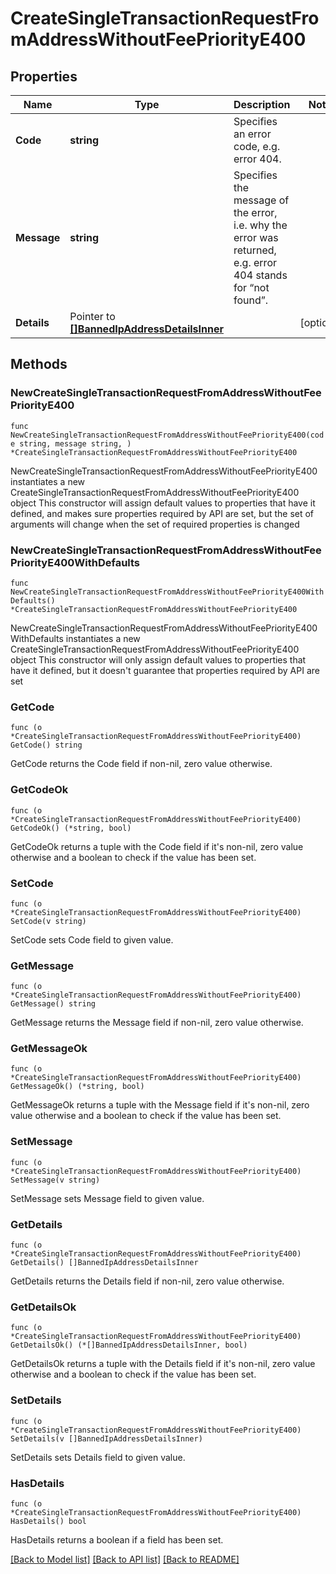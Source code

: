 # CreateSingleTransactionRequestFromAddressWithoutFeePriorityE400

## Properties

Name | Type | Description | Notes
------------ | ------------- | ------------- | -------------
**Code** | **string** | Specifies an error code, e.g. error 404. | 
**Message** | **string** | Specifies the message of the error, i.e. why the error was returned, e.g. error 404 stands for “not found”. | 
**Details** | Pointer to [**[]BannedIpAddressDetailsInner**](BannedIpAddressDetailsInner.md) |  | [optional] 

## Methods

### NewCreateSingleTransactionRequestFromAddressWithoutFeePriorityE400

`func NewCreateSingleTransactionRequestFromAddressWithoutFeePriorityE400(code string, message string, ) *CreateSingleTransactionRequestFromAddressWithoutFeePriorityE400`

NewCreateSingleTransactionRequestFromAddressWithoutFeePriorityE400 instantiates a new CreateSingleTransactionRequestFromAddressWithoutFeePriorityE400 object
This constructor will assign default values to properties that have it defined,
and makes sure properties required by API are set, but the set of arguments
will change when the set of required properties is changed

### NewCreateSingleTransactionRequestFromAddressWithoutFeePriorityE400WithDefaults

`func NewCreateSingleTransactionRequestFromAddressWithoutFeePriorityE400WithDefaults() *CreateSingleTransactionRequestFromAddressWithoutFeePriorityE400`

NewCreateSingleTransactionRequestFromAddressWithoutFeePriorityE400WithDefaults instantiates a new CreateSingleTransactionRequestFromAddressWithoutFeePriorityE400 object
This constructor will only assign default values to properties that have it defined,
but it doesn't guarantee that properties required by API are set

### GetCode

`func (o *CreateSingleTransactionRequestFromAddressWithoutFeePriorityE400) GetCode() string`

GetCode returns the Code field if non-nil, zero value otherwise.

### GetCodeOk

`func (o *CreateSingleTransactionRequestFromAddressWithoutFeePriorityE400) GetCodeOk() (*string, bool)`

GetCodeOk returns a tuple with the Code field if it's non-nil, zero value otherwise
and a boolean to check if the value has been set.

### SetCode

`func (o *CreateSingleTransactionRequestFromAddressWithoutFeePriorityE400) SetCode(v string)`

SetCode sets Code field to given value.


### GetMessage

`func (o *CreateSingleTransactionRequestFromAddressWithoutFeePriorityE400) GetMessage() string`

GetMessage returns the Message field if non-nil, zero value otherwise.

### GetMessageOk

`func (o *CreateSingleTransactionRequestFromAddressWithoutFeePriorityE400) GetMessageOk() (*string, bool)`

GetMessageOk returns a tuple with the Message field if it's non-nil, zero value otherwise
and a boolean to check if the value has been set.

### SetMessage

`func (o *CreateSingleTransactionRequestFromAddressWithoutFeePriorityE400) SetMessage(v string)`

SetMessage sets Message field to given value.


### GetDetails

`func (o *CreateSingleTransactionRequestFromAddressWithoutFeePriorityE400) GetDetails() []BannedIpAddressDetailsInner`

GetDetails returns the Details field if non-nil, zero value otherwise.

### GetDetailsOk

`func (o *CreateSingleTransactionRequestFromAddressWithoutFeePriorityE400) GetDetailsOk() (*[]BannedIpAddressDetailsInner, bool)`

GetDetailsOk returns a tuple with the Details field if it's non-nil, zero value otherwise
and a boolean to check if the value has been set.

### SetDetails

`func (o *CreateSingleTransactionRequestFromAddressWithoutFeePriorityE400) SetDetails(v []BannedIpAddressDetailsInner)`

SetDetails sets Details field to given value.

### HasDetails

`func (o *CreateSingleTransactionRequestFromAddressWithoutFeePriorityE400) HasDetails() bool`

HasDetails returns a boolean if a field has been set.


[[Back to Model list]](../README.md#documentation-for-models) [[Back to API list]](../README.md#documentation-for-api-endpoints) [[Back to README]](../README.md)


